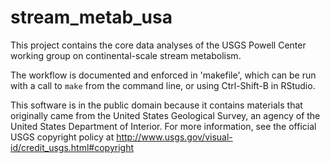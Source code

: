 # stream_metab_usa

This project contains the core data analyses of the USGS Powell Center working group on continental-scale stream metabolism.

The workflow is documented and enforced in 'makefile', which can be run with a call to `make` from the command line, or using Ctrl-Shift-B in RStudio.

This software is in the public domain because it contains materials that originally came from the United States Geological Survey, an agency of the United States Department of Interior. For more information, see the official USGS copyright policy at http://www.usgs.gov/visual-id/credit_usgs.html#copyright